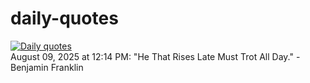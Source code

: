 # daily-quotes
[![Daily quotes](https://github.com/ceepu8/daily-quotes/actions/workflows/daily-quote.yml/badge.svg)](https://github.com/ceepu8/daily-quotes/actions/workflows/daily-quote.yml)<br/>
August 09, 2025 at 12:14 PM: "He That Rises Late Must Trot All Day." - Benjamin Franklin

